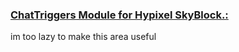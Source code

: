 ### <u>[ChatTriggers](https://www.chattriggers.com) Module for Hypixel SkyBlock.:</u>

im too lazy to make this area useful
